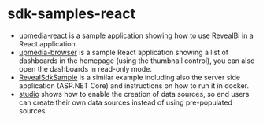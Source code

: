 # sdk-samples-react

* [upmedia-react](upmedia-react) is a sample application showing how to use RevealBI in a React application.
* [upmedia-browser](upmedia-browser) is a sample React application showing a list of dashboards in the homepage (using the thumbnail control), you can also open the dashboards in read-only mode.
* [RevealSdkSample](RevealSdkSample) is a similar example including also the server side application (ASP.NET Core) and instructions on how to run it in docker.
* [studio](studio) shows how to enable the creation of data sources, so end users can create their own data sources instead of using pre-populated sources.
